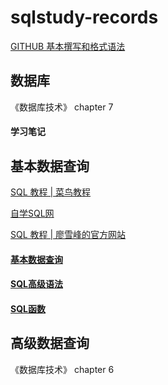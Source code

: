 # sqlstudy-records

[GITHUB 基本撰写和格式语法](https://docs.github.com/cn/github/writing-on-github/basic-writing-and-formatting-syntax)

数据库
---
《数据库技术》 chapter 7

#### 学习笔记

基本数据查询
---

[SQL 教程 | 菜鸟教程](https://www.runoob.com/sql/sql-tutorial.html)

[自学SQL网](http://xuesql.cn/)

[SQL 教程 | 廖雪峰的官方网站](https://www.liaoxuefeng.com/wiki/1177760294764384)

#### [基本数据查询](https://github.com/penny-glo/sqlstudy-records/blob/main/%E5%9F%BA%E6%9C%AC%E6%95%B0%E6%8D%AE%E6%9F%A5%E8%AF%A2.md)

#### [SQL高级语法](https://github.com/penny-glo/sqlstudy-records/blob/main/SQL%E9%AB%98%E7%BA%A7%E8%AF%AD%E6%B3%95.md)

#### [SQL函数](https://github.com/penny-glo/sqlstudy-records/blob/main/SQL%E5%87%BD%E6%95%B0.md)

高级数据查询
---
《数据库技术》 chapter 6
